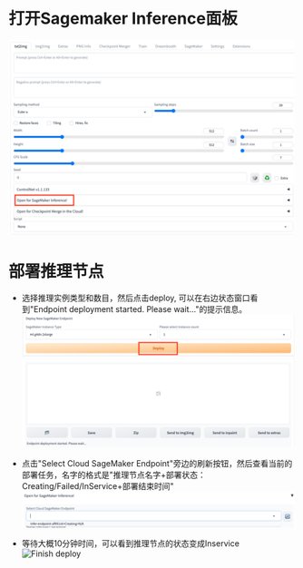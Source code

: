 # 打开Sagemaker Inference面板

![Sagemaker Inference面板](../images/open-sagemaker-inference-2.png)

# 部署推理节点

* 选择推理实例类型和数目，然后点击deploy, 可以在右边状态窗口看到"Endpoint deployment started. Please wait..."的提示信息。
![Choose resource](../images/deploy-endpoint.png)
![Deploy message](../images/deploy-init-info.png)

* 点击"Select Cloud SageMaker Endpoint"旁边的刷新按钮，然后查看当前的部署任务，名字的格式是"推理节点名字+部署状态：Creating/Failed/InService+部署结束时间"
![Choose resource](../images/deploy-status.png)

* 等待大概10分钟时间，可以看到推理节点的状态变成Inservice
![Finish deploy](../images/finish-deploy.png)


